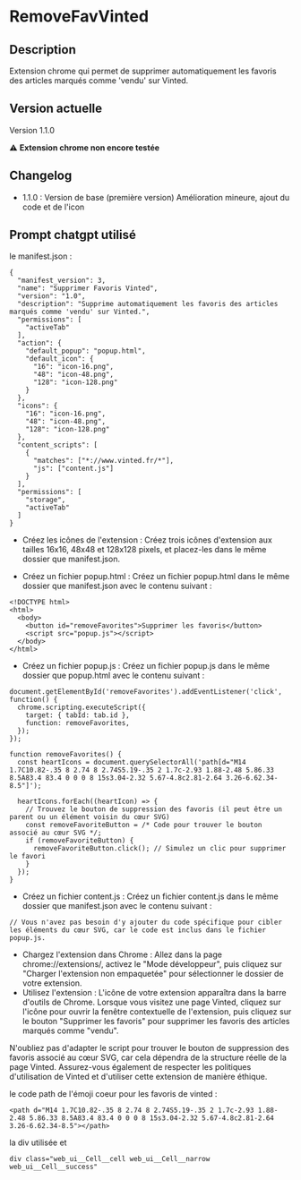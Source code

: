 # RemoveFavVinted

## Description
Extension chrome qui permet de supprimer automatiquement les favoris des articles marqués comme 'vendu' sur Vinted.

## Version actuelle
Version 1.1.0

:warning:
 **Extension chrome non encore testée**


## Changelog
- 1.1.0 : Version de base (première version) 
Amélioration mineure, ajout du code et de l'icon

## Prompt chatgpt utilisé
le manifest.json : 
```
{
  "manifest_version": 3,
  "name": "Supprimer Favoris Vinted",
  "version": "1.0",
  "description": "Supprime automatiquement les favoris des articles marqués comme 'vendu' sur Vinted.",
  "permissions": [
    "activeTab"
  ],
  "action": {
    "default_popup": "popup.html",
    "default_icon": {
      "16": "icon-16.png",
      "48": "icon-48.png",
      "128": "icon-128.png"
    }
  },
  "icons": {
    "16": "icon-16.png",
    "48": "icon-48.png",
    "128": "icon-128.png"
  },
  "content_scripts": [
    {
      "matches": ["*://www.vinted.fr/*"],
      "js": ["content.js"]
    }
  ],
  "permissions": [
    "storage",
    "activeTab"
  ]
}

```
- Créez les icônes de l'extension : Créez trois icônes d'extension aux tailles 16x16, 48x48 et 128x128 pixels, et placez-les dans le même dossier que manifest.json.

- Créez un fichier popup.html : Créez un fichier popup.html dans le même dossier que manifest.json avec le contenu suivant :
```
<!DOCTYPE html>
<html>
  <body>
    <button id="removeFavorites">Supprimer les favoris</button>
    <script src="popup.js"></script>
  </body>
</html>
```
 - Créez un fichier popup.js : Créez un fichier popup.js dans le même dossier que popup.html avec le contenu suivant :
```
document.getElementById('removeFavorites').addEventListener('click', function() {
  chrome.scripting.executeScript({
    target: { tabId: tab.id },
    function: removeFavorites,
  });
});

function removeFavorites() {
  const heartIcons = document.querySelectorAll('path[d="M14 1.7C10.82-.35 8 2.74 8 2.74S5.19-.35 2 1.7c-2.93 1.88-2.48 5.86.33 8.5A83.4 83.4 0 0 0 8 15s3.04-2.32 5.67-4.8c2.81-2.64 3.26-6.62.34-8.5"]');

  heartIcons.forEach((heartIcon) => {
    // Trouvez le bouton de suppression des favoris (il peut être un parent ou un élément voisin du cœur SVG)
    const removeFavoriteButton = /* Code pour trouver le bouton associé au cœur SVG */;
    if (removeFavoriteButton) {
      removeFavoriteButton.click(); // Simulez un clic pour supprimer le favori
    }
  });
}
```
 - Créez un fichier content.js : Créez un fichier content.js dans le même dossier que manifest.json avec le contenu suivant :
```
// Vous n'avez pas besoin d'y ajouter du code spécifique pour cibler les éléments du cœur SVG, car le code est inclus dans le fichier popup.js.
```
- Chargez l'extension dans Chrome : Allez dans la page chrome://extensions/, activez le "Mode développeur", puis cliquez sur "Charger l'extension non empaquetée" pour sélectionner le dossier de votre extension.
- Utilisez l'extension : L'icône de votre extension apparaîtra dans la barre d'outils de Chrome. Lorsque vous visitez une page Vinted, cliquez sur l'icône pour ouvrir la fenêtre contextuelle de l'extension, puis cliquez sur le bouton "Supprimer les favoris" pour supprimer les favoris des articles marqués comme "vendu".

N'oubliez pas d'adapter le script pour trouver le bouton de suppression des favoris associé au cœur SVG, car cela dépendra de la structure réelle de la page Vinted. Assurez-vous également de respecter les politiques d'utilisation de Vinted et d'utiliser cette extension de manière éthique.

le code path de l'émoji coeur pour les favoris de vinted : 
```
<path d="M14 1.7C10.82-.35 8 2.74 8 2.74S5.19-.35 2 1.7c-2.93 1.88-2.48 5.86.33 8.5A83.4 83.4 0 0 0 8 15s3.04-2.32 5.67-4.8c2.81-2.64 3.26-6.62.34-8.5"></path>
```
la div utilisée et 
```
div class="web_ui__Cell__cell web_ui__Cell__narrow web_ui__Cell__success"
```
